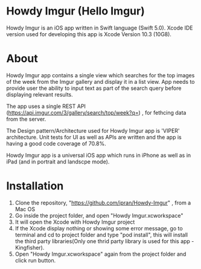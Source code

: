 Howdy Imgur (Hello Imgur)
======================================

Howdy Imgur is an iOS app written in Swift language (Swift 5.0). Xcode IDE version used for developing this app is Xcode Version 10.3 (10G8).


About
======================================

Howdy Imgur app contains a single view which searches for the top images of the week from the Imgur gallery and display it in a list view. App needs to provide user the ability to input text as part of the search query before displaying relevant results. 

The app uses a single REST API (https://api.imgur.com/3/gallery/search/top/week?q=) , for fethcing data from the server.

The Design pattern/Architecture used for Howdy Imgur app is 'VIPER' architecture. Unit tests for UI as well as APIs are written and the app is having a good code coverage of 70.8%.

Howdy Imgur app is a universal iOS app which runs in iPhone as well as in iPad (and in portrait and landscpe mode). 



Installation
======================================

1. Clone the repository, "https://github.com/ipran/Howdy-Imgur" , from a Mac OS
2. Go inside the project folder, and open "Howdy Imgur.xcworkspace"
3. It will open the Xcode with Howdy Imgur project
4. If the Xcode display nothing or showing some error message, go to terminal and cd to project folder and type "pod install", this will install the third party libraries(Only one thrid party library is used for this app - Kingfisher).
5. Open "Howdy Imgur.xcworkspace" again from the project folder and click run button. 
